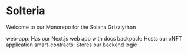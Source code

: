 # Solteria
Welcome to our Monorepo for the Solana Grizzlython 

web-app: Has our Next.js web app with docs
backpack: Hosts our xNFT application
smart-contracts: Stores our backend logic
